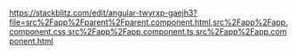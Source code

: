 https://stackblitz.com/edit/angular-twyrxp-gaejh3?file=src%2Fapp%2Fparent%2Fparent.component.html,src%2Fapp%2Fapp.component.css,src%2Fapp%2Fapp.component.ts,src%2Fapp%2Fapp.component.html

